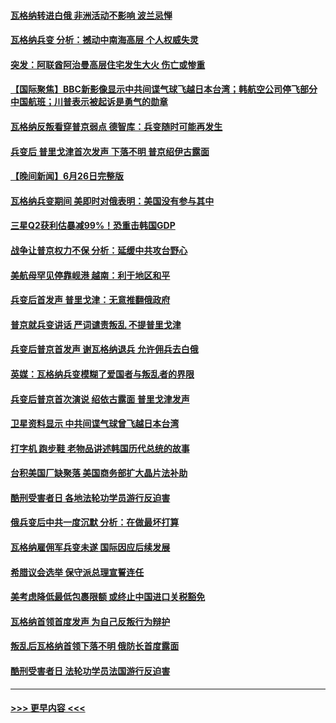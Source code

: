 #### [瓦格纳转进白俄 非洲活动不影响 波兰忌惮](../pages/prog202/a103738859.md?t=06271544) 
#### [瓦格纳兵变 分析：撼动中南海高层 个人权威失灵](../pages/prog202/a103738729.md?t=06271544) 
#### [突发：阿联酋阿治曼高层住宅发生大火 伤亡或惨重](../pages/prog202/a103738737.md?t=06271544) 
#### [【国际聚焦】BBC新影像显示中共间谍气球飞越日本台湾；韩航空公司停飞部分中国航班；川普表示被起诉是勇气的勋章](../pages/prog202/a103738748.md?t=06271544) 
#### [瓦格纳反叛看穿普京弱点 德智库：兵变随时可能再发生](../pages/prog202/a103738739.md?t=06271544) 
#### [兵变后 普里戈津首次发声 下落不明 普京绍伊古露面](../pages/prog202/a103738741.md?t=06271544) 
#### [【晚间新闻】6月26日完整版](../pages/prog202/a103738718.md?t=06271544) 
#### [瓦格纳兵变期间 美即时对俄表明：美国没有参与其中](../pages/prog202/a103738705.md?t=06271544) 
#### [三星Q2获利估暴减99%！恐重击韩国GDP](../pages/prog202/a103738689.md?t=06271544) 
#### [战争让普京权力不保 分析：延缓中共攻台野心](../pages/prog202/a103738623.md?t=06271544) 
#### [美航母罕见停靠岘港 越南：利于地区和平](../pages/prog202/a103738611.md?t=06271544) 
#### [兵变后首发声 普里戈津：无意推翻俄政府](../pages/prog202/a103738608.md?t=06271544) 
#### [普京就兵变讲话 严词谴责叛乱 不提普里戈津](../pages/prog202/a103738607.md?t=06271544) 
#### [兵变后普京首发声 谢瓦格纳退兵 允许佣兵去白俄](../pages/prog202/a103738572.md?t=06271544) 
#### [英媒：瓦格纳兵变模糊了爱国者与叛乱者的界限](../pages/prog202/a103738559.md?t=06271544) 
#### [兵变后普京首次演说 绍依古露面 普里戈津发声](../pages/prog202/a103738460.md?t=06271544) 
#### [卫星资料显示 中共间谍气球曾飞越日本台湾](../pages/prog202/a103738508.md?t=06271544) 
#### [打字机 跑步鞋 老物品讲述韩国历代总统的故事](../pages/prog202/a103738454.md?t=06271544) 
#### [台积美国厂缺聚落 美国商务部扩大晶片法补助](../pages/prog202/a103738453.md?t=06271544) 
#### [酷刑受害者日 各地法轮功学员游行反迫害](../pages/prog202/a103738455.md?t=06271544) 
#### [俄兵变后中共一度沉默 分析：在做最坏打算](../pages/prog202/a103738448.md?t=06271544) 
#### [瓦格纳雇佣军兵变未遂 国际因应后续发展](../pages/prog202/a103738449.md?t=06271544) 
#### [希腊议会选举 保守派总理宣誓连任](../pages/prog202/a103738447.md?t=06271544) 
#### [美考虑降低最低包裹限额 或终止中国进口关税豁免](../pages/prog202/a103738398.md?t=06271544) 
#### [瓦格纳首领首度发声 为自己反叛行为辩护](../pages/prog202/a103738425.md?t=06271544) 
#### [叛乱后瓦格纳首领下落不明 俄防长首度露面](../pages/prog202/a103738368.md?t=06271544) 
#### [酷刑受害者日 法轮功学员法国游行反迫害](../pages/prog202/a103738272.md?t=06271544) 

----
#### [ >>> 更早内容 <<< ](../indexes/prog202-earlier.md)
